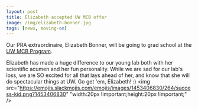```yaml
---
layout: post
title: Elizabeth accepted UW MCB offer
image: /img/elizabeth-bonner.jpg
tags: [news, moving-on]
---
```

Our PRA extraordinaire, Elizabeth Bonner, will be going to grad school at the [UW MCB Program](https://grad.uw.edu/about-the-graduate-school/interdisciplinary-programs/molecular-and-cellular-biology/). 

Elizabeth has made a huge difference to our young lab both with her scientific acumen and her fun personality. While we are sad for our lab's loss, we are SO excited for all that lays ahead of her, and know that she will do spectacular things at UW. Go get 'em, Elizabeth! :) <img src="https://emojis.slackmojis.com/emojis/images/1453406830/264/success-kid.png?1453406830" "width:20px !important;height:20px !important;"  />

<br>
<br>
